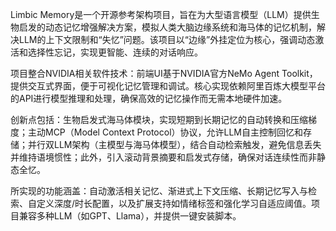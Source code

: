 Limbic Memory是一个开源参考架构项目，旨在为大型语言模型（LLM）提供生物启发的动态记忆增强解决方案，模拟人类大脑边缘系统和海马体的记忆机制，解决LLM的上下文限制和“失忆”问题。该项目以“边缘”外挂定位为核心，强调动态激活和选择性忘记，实现更智能、连续的对话响应。

项目整合NVIDIA相关软件技术：前端UI基于NVIDIA官方NeMo Agent Toolkit，提供交互式界面，便于可视化记忆管理和调试。核心实现依赖阿里百炼大模型平台的API进行模型推理和处理，确保高效的记忆操作而无需本地硬件加速。

创新点包括：生物启发式海马体模块，实现短期到长期记忆的自动转换和压缩梯度；主动MCP（Model Context Protocol）协议，允许LLM自主控制回忆和存储；并行双LLM架构（主模型与海马体模型），结合自动检索触发，避免信息丢失并维持语境惯性；此外，引入滚动背景摘要和启发式存储，确保对话连续性而非静态全忆。

所实现的功能涵盖：自动激活相关记忆、渐进式上下文压缩、长期记忆写入与检索、自定义深度/时长配置，以及扩展支持如情绪标签和强化学习自适应阈值。项目兼容多种LLM（如GPT、Llama），并提供一键安装脚本。